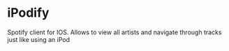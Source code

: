 iPodify
=======

Spotify client for IOS. Allows to view all artists and navigate through tracks just like using an iPod
